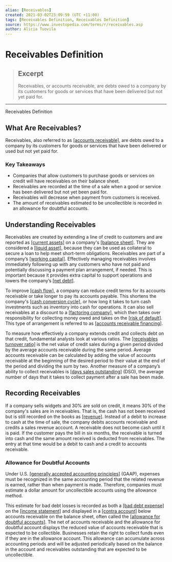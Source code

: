 ```yaml
---
alias: [Receivables]
created: 2021-03-02T23:09:59 (UTC +11:00)
tags: [Receivables Definition, Receivables Definition]
source: https://www.investopedia.com/terms/r/receivables.asp
author: Alicia Tuovila
---
```


# Receivables Definition

> ## Excerpt
> Receivables, or accounts receivable, are debts owed to a company by its customers for goods or services that have been delivered but not yet paid for.

---

Receivables Definition
## What Are Receivables?

Receivables, also referred to as [[accounts receivable]](https://www.investopedia.com/terms/a/accountsreceivable.asp), are debts owed to a company by its customers for goods or services that have been delivered or used but not yet paid for.

### Key Takeaways

-   Companies that allow customers to purchase goods or services on credit will have receivables on their balance sheet.
-   Receivables are recorded at the time of a sale when a good or service has been delivered but not yet been paid for.
-   Receivables will decrease when payment from customers is received.
-   The amount of receivables estimated to be uncollectible is recorded in an allowance for doubtful accounts.

## Understanding Receivables

Receivables are created by extending a line of credit to customers and are reported as [[current assets]](https://www.investopedia.com/terms/c/currentassets.asp) on a company's [[balance sheet]](https://www.investopedia.com/terms/b/balancesheet.asp). They are considered a [[liquid asset]](https://www.investopedia.com/terms/l/liquidasset.asp), because they can be used as collateral to secure a loan to help meet short-term obligations. Receivables are part of a company’s [[working capital]](https://www.investopedia.com/terms/w/workingcapital.asp). Effectively managing receivables involves immediately following up with any customers who have not paid and potentially discussing a payment plan arrangement, if needed. This is important because it provides extra capital to support operations and lowers the company’s [[net debt]](https://www.investopedia.com/terms/n/netdebt.asp).

To improve [[cash flow]](https://www.investopedia.com/terms/c/cashflow.asp), a company can reduce credit terms for its accounts receivable or take longer to pay its accounts payable. This shortens the company's [[cash conversion cycle]](https://www.investopedia.com/terms/c/cashconversioncycle.asp), or how long it takes to turn cash investments such as inventory into cash for operations. It can also sell receivables at a discount to a [[factoring company]](https://www.investopedia.com/terms/f/factor.asp), which then takes over responsibility for collecting money owed and takes on the [[risk of default]](https://www.investopedia.com/terms/d/defaultrisk.asp). This type of arrangement is referred to as [[accounts receivable financing]](https://www.investopedia.com/terms/a/accountsreceivablefinancing.asp).

To measure how effectively a company extends credit and collects debt on that credit, fundamental analysts look at various ratios. The [[receivables turnover ratio]](https://www.investopedia.com/terms/r/receivableturnoverratio.asp) is the net value of credit sales during a given period divided by the average accounts receivable during the same period. Average accounts receivable can be calculated by adding the value of accounts receivable at the beginning of the desired period to their value at the end of the period and dividing the sum by two. Another measure of a company’s ability to collect receivables is [[days sales outstanding]](https://www.investopedia.com/terms/d/dso.asp) (DSO), the average number of days that it takes to collect payment after a sale has been made.

## Recording Receivables

If a company sells widgets and 30% are sold on credit, it means 30% of the company's sales are in receivables. That is, the cash has not been received but is still recorded on the books as [[revenue]](https://www.investopedia.com/terms/r/revenue.asp). Instead of a debit to increase to cash at the time of sale, the company debits accounts receivable and credits a sales revenue account. A receivable does not become cash until it is paid. If the customer pays the bill in six months, the receivable is turned into cash and the same amount received is deducted from receivables. The entry at that time would be a debit to cash and a credit to accounts receivable.

### Allowance for Doubtful Accounts

Under U.S. [[generally accepted accounting principles]](https://www.investopedia.com/terms/g/gaap.asp) (GAAP), expenses must be recognized in the same accounting period that the related revenue is earned, rather than when payment is made. Therefore, companies must estimate a dollar amount for uncollectible accounts using the allowance method.

This estimate for bad debt losses is recorded as both a [[bad debt expense]](https://www.investopedia.com/terms/b/bad-debt-expense.asp) on the [[income statement]](https://www.investopedia.com/terms/i/incomestatement.asp) and displayed in a [[contra account]](https://www.investopedia.com/terms/c/contraaccount.asp) below accounts receivable on the balance sheet, often called the [[allowance for doubtful accounts]](https://www.investopedia.com/terms/a/allowancefordoubtfulaccounts.asp). The net of accounts receivable and the allowance for doubtful account displays the reduced value of accounts receivable that is expected to be collectible. Businesses retain the right to collect funds even if they are in the allowance account. This allowance can accumulate across accounting periods and will be adjusted periodically based on the balance in the account and receivables outstanding that are expected to be uncollectible.
